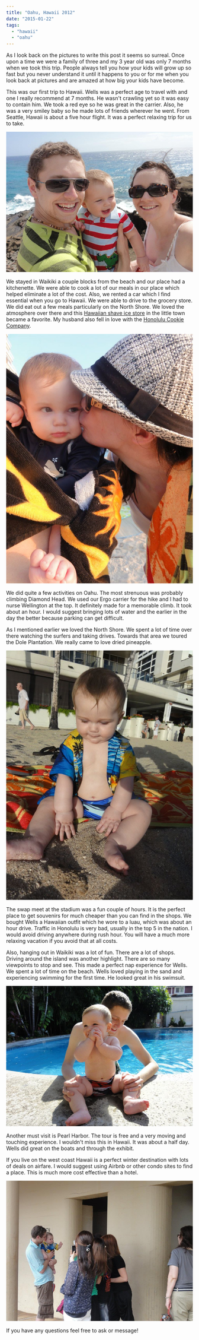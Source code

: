 ```yaml
---
title: "Oahu, Hawaii 2012"
date: "2015-01-22"
tags:
  - "hawaii"
  - "oahu"
---
```


As I look back on the pictures to write this post it seems so surreal. Once upon a time we were a family of three and my 3 year old was only 7 months when we took this trip. People always tell you how your kids will grow up so fast but you never understand it until it happens to you or for me when you look back at pictures and are amazed at how big your kids have become.

This was our first trip to Hawaii. Wells was a perfect age to travel with and one I really recommend at 7 months. He wasn't crawling yet so it was easy to contain him. We took a red eye so he was great in the carrier. Also, he was a very smiley baby so he made lots of friends wherever he went. From Seattle, Hawaii is about a five hour flight. It was a perfect relaxing trip for us to take.

![ ](images/429028_931254825904_1688653019_n.jpeg)

We stayed in Waikiki a couple blocks from the beach and our place had a kitchenette. We were able to cook a lot of our meals in our place which helped eliminate a lot of the cost. Also, we rented a car which I find essential when you go to Hawaii. We were able to drive to the grocery store. We did eat out a few meals particularly on the North Shore. We loved the atmosphere over there and this [Hawaiian shave ice store](http://matsumotoshaveice.com/) in the little town became a favorite. My husband also fell in love with the [Honolulu Cookie Company](http://www.honolulucookie.com/).

![ ](images/417672_931257400744_128511992_n.jpeg)

We did quite a few activities on Oahu. The most strenuous was probably climbing Diamond Head. We used our Ergo carrier for the hike and I had to nurse Wellington at the top. It definitely made for a memorable climb. It took about an hour. I would suggest bringing lots of water and the earlier in the day the better because parking can get difficult.

As I mentioned earlier we loved the North Shore. We spent a lot of time over there watching the surfers and taking drives. Towards that area we toured the Dole Plantation. We really came to love dried pineapple.

![ ](images/426365_931255654244_432753468_n.jpeg)

The swap meet at the stadium was a fun couple of hours. It is the perfect place to get souvenirs for much cheaper than you can find in the shops. We bought Wells a Hawaiian outfit which he wore to a luau, which was about an hour drive. Traffic in Honolulu is very bad, usually in the top 5 in the nation. I would avoid driving anywhere during rush hour. You will have a much more relaxing vacation if you avoid that at all costs.

Also, hanging out in Waikiki was a lot of fun. There are a lot of shops. Driving around the island was another highlight. There are so many viewpoints to stop and see. This made a perfect nap experience for Wells. We spent a lot of time on the beach. Wells loved playing in the sand and experiencing swimming for the first time. He looked great in his swimsuit.

![ ](images/423824_931256517514_1600739914_n.jpeg)

Another must visit is Pearl Harbor. The tour is free and a very moving and touching experience. I wouldn't miss this in Hawaii. It was about a half day. Wells did great on the boats and through the exhibit.

If you live on the west coast Hawaii is a perfect winter destination with lots of deals on airfare. I would suggest using Airbnb or other condo sites to find a place. This is much more cost effective than a hotel.

![Wells was very popular with the ladies! ](images/417112_931254341874_870460647_n.jpeg)

If you have any questions feel free to ask or message!

